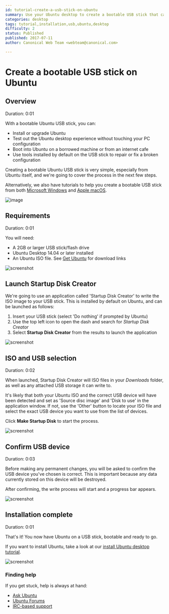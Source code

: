 ```yaml
---
id: tutorial-create-a-usb-stick-on-ubuntu
summary: Use your Ubuntu desktop to create a bootable USB stick that can be used to run and install Ubuntu on any USB-equipped PC.
categories: desktop
tags: tutorial,installation,usb,ubuntu,desktop
difficulty: 2
status: Published
published: 2017-07-11
author: Canonical Web Team <webteam@canonical.com>

---
```


# Create a bootable USB stick on Ubuntu

## Overview
Duration: 0:01

With a bootable Ubuntu USB stick, you can:

- Install or upgrade Ubuntu
- Test out the Ubuntu desktop experience without touching your PC configuration
- Boot into Ubuntu on a borrowed machine or from an internet cafe
- Use tools installed by default on the USB stick to repair or fix a broken configuration

Creating a bootable Ubuntu USB stick is very simple, especially from Ubuntu itself, and we're going to cover the process in the next few steps.

Alternatively, we also have tutorials to help you create a bootable USB stick from both [Microsoft Windows][usbwindows] and [Apple macOS][usbmacos].

![image](https://assets.ubuntu.com/v1/0e7183ed-laptop-ubuntu.png)

## Requirements
Duration: 0:01

You will need:

- A 2GB or larger USB stick/flash drive
- Ubuntu Desktop 14.04 or later installed
- An Ubuntu ISO file. See [Get Ubuntu][getubuntu] for download links

![screenshot](https://assets.ubuntu.com/v1/bfb2d510-ubuntu-iso-download.png)

## Launch Startup Disk Creator

We're going to use an application called 'Startup Disk Creator' to write the ISO image to your USB stick. This is installed by default on Ubuntu, and can be launched as follows:

1. Insert your USB stick (select 'Do nothing' if prompted by Ubuntu)
1. Use the top left icon to open the dash and search for *Startup Disk Creator*
1. Select **Startup Disk Creator** from the results to launch the application

![screenshot](https://assets.ubuntu.com/v1/e069dea2-ubuntu-startup-launch.png)

## ISO and USB selection
Duration: 0:02

When launched, Startup Disk Creator will ISO files in your *Downloads* folder, as well as any attached USB storage it can write to.

It's likely that both your Ubuntu ISO and the correct USB device will have been detected and set as 'Source disc image' and 'Disk to use' in the application window. If not, use the 'Other' button to locate your ISO file and select the exact USB device you want to use from the list of devices.

Click **Make Startup Disk** to start the process.

![screenshot](https://assets.ubuntu.com/v1/a03353ac-ubuntu-startup-options.png)

## Confirm USB device
Duration: 0:03

Before making any permanent changes, you will be asked to confirm the USB device you've chosen is correct. This is important because any data currently stored on this device will be destroyed.

After confirming, the write process will start and a progress bar appears. 

![screenshot](https://assets.ubuntu.com/v1/dac30d7d-usb-1604-writing.png?w=550)

## Installation complete
Duration: 0:01

That's it! You now have Ubuntu on a USB stick, bootable and ready to go.

If you want to install Ubuntu, take a look at our [install Ubuntu desktop tutorial][ubuntudesktop].

![screenshot](https://assets.ubuntu.com/v1/e4bfc861-ubuntu-usb-installation-complete.png)

### Finding help

If you get stuck, help is always at hand:

* [Ask Ubuntu][askubuntu]
* [Ubuntu Forums][ubuntuforums]
* [IRC-based support][ircsupport]

<!-- LINKS -->
[usbwindows]: https://tutorials.ubuntu.com/tutorial/tutorial-create-a-usb-stick-on-windows
[usbmacos]: https://tutorials.ubuntu.com/tutorial/tutorial-create-a-usb-stick-on-macos
[getubuntu]: https://www.ubuntu.com/download
[ubuntudesktop]: https://tutorials.ubuntu.com/tutorial/tutorial-install-ubuntu-desktop
[askubuntu]: https://askubuntu.com/
[ubuntuforums]: https://ubuntuforums.org/
[ircsupport]: https://wiki.ubuntu.com/IRC/ChannelList


